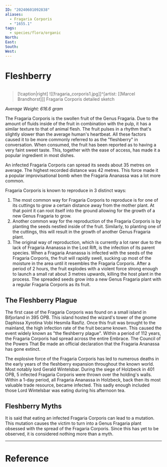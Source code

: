 ```yaml
---
ID: "20240601092838"
aliases:
  - Fragaria Corporis
  - "1655.1"
tags:
  - species/flora/organic
North: 
East: 
South: 
West:
---
```

# Fleshberry

```toc
```

>[!caption|right]
>![[fragaria_corporis1.jpg]]^[artist: [[Marcel Brandhorst]]]
>Fragaria Corporis detailed sketch

*Average Weight: 616.6 gram*

The Fragaria Corporis is the swollen fruit of the Genus Fragaria. Due to the amount of fluids inside of the fruit in combination with the pulp, it has a similar texture to that of animal flesh. The fruit pulses in a rhythm that's slightly slower than the average human's heartbeat. All these factors caused it to be more commonly referred to as the "fleshberry" in conversation. When consumed, the fruit has been reported as to having a very faint sweet taste. This, together with the ease of access, has made it a popular ingredient in most dishes.

An infected Fragaria Corporis can spread its seeds about 35 metres on average. The highest recorded distance was 42 metres. This force made it a popular improvisational bomb when the Fragaria Ananassa was a lot more common.

Fragaria Corporis is known to reproduce in 3 distinct ways:
1. The most common way for Fragaria Corporis to reproduce is for one of its cuttings to grow a certain distance away from the mother plant. At that point it can root itself into the ground allowing for the growth of a new Genus Fragaria to grow.
2. Another common way for the reproduction of the Fragaria Corporis is by planting the seeds nestled inside of the fruit. Similarly, to planting one of the cuttings, this will result in the growth of another Genus Fragaria plant.
3. The original way of reproduction, which is currently a lot rarer due to the lack of Fragaria Ananassa in the Lost Rift, is the infection of its parent species. When a Fragaria Ananassa is infected with the seeds of the Fragaria Corporis, the fruit will rapidly swell, sucking up most of the moisture in the area until it resembles the Fragaria Corporis. After a period of 2 hours, the fruit explodes with a violent force strong enough to launch a small rat about 3 metres upwards, killing the host plant in the process. The spreaded seeds grow into a new Genus Fragaria plant with a regular Fragaria Corporis as its fruit.

## The Fleshberry Plague

The first case of the Fragaria Corporis was found on a small island in Bifjorland in 395 OPB. This island hosted the wizard's tower of the gnome Daphissa Xyrotina Vobi Hesmila Rasfiz. Once this fruit was brought to the mainland, the high infection rate of the fruit became known. This caused the event widely known as "the fleshberry plague". Within a period of 112 years, the Fragaria Corporis had spread across the entire Embrace. The Council of the Powers That Be made an official declaration that the Fragaria Ananassa has gone extinct.

The explosive force of the Fragaria Corporis has led to numerous deaths in the early years of the fleshberry expansion throughout the known world. Most notably lord Gerald Wintelsbar. During the siege of Holzbeck in 401 OPB, 5 infected Fragaria Corporis were thrown over the holding's walls. Within a 1-day period, all Fragaria Ananassa in Holzbeck, back then its most valuable trade resource, became infected. This sadly enough included those Lord Wintelsbar was eating during his afternoon tea.

## Fleshberry Myths

It is said that eating an infected Fragaria Corporis can lead to a mutation. This mutation causes the victim to turn into a Genus Fragaria plant obsessed with the spread of the Fragaria Corporis. Since this has yet to be observed, it is considered nothing more than a myth.

---

# Reference